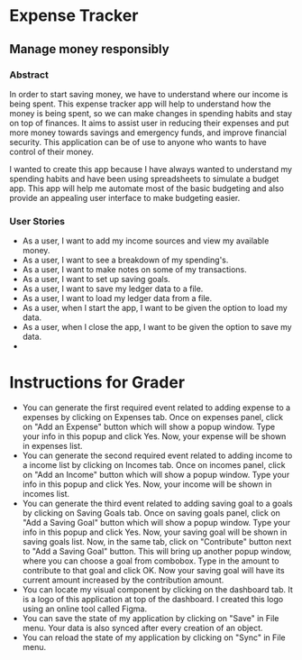 # Expense Tracker

## Manage money responsibly

### Abstract

In order to start saving money, we have to understand where our income is being spent.
This expense tracker app will help to understand how the money is being spent, so we can make changes in 
spending habits and stay on top of finances. It aims to assist user in reducing their expenses and put more
money towards savings and emergency funds, and improve financial security. This application can be of use to
anyone who wants to have control of their money.

I wanted to create this app because I have always wanted to understand my spending habits and have been using
spreadsheets to simulate a budget app. This app will help me automate most of the basic budgeting and also provide an appealing user interface
to make budgeting easier.

### User Stories

- As a user, I want to add my income sources and view my available money.
- As a user, I want to see a breakdown of my spending's.
- As a user, I want to make notes on some of my transactions.
- As a user, I want to set up saving goals.
- As a user, I want to save my ledger data to a file.
- As a user, I want to load my ledger data from a file. 
- As a user, when I start the app, I want to be given the option to load my data.
- As a user, when I close the app, I want to be given the option to save my data.
- 

# Instructions for Grader

- You can generate the first required event related to adding expense to a expenses by clicking on Expenses tab.
  Once on expenses panel, click on "Add an Expense" button which will show a popup window.
  Type your info in this popup and click Yes. Now, your expense will be shown in expenses list.
- You can generate the second required event related to adding income to a income list by clicking on Incomes tab.
  Once on incomes panel, click on "Add an Income" button which will show a popup window.
  Type your info in this popup and click Yes. Now, your income will be shown in incomes list.
- You can generate the third event related to adding saving goal to a goals by clicking on Saving Goals tab.
  Once on saving goals panel, click on "Add a Saving Goal" button which will show a popup window.
  Type your info in this popup and click Yes. Now, your saving goal will be shown in saving goals list.
  Now, in the same tab, click on "Contribute" button next to "Add a Saving Goal" button.
  This will bring up another popup window, where you can choose a goal from combobox.
  Type in the amount to contribute to that goal and click OK.
  Now your saving goal will have its current amount increased by the contribution amount.
- You can locate my visual component by clicking on the dashboard tab.
  It is a logo of this application at top of the dashboard. I created this logo using an online tool called Figma.
- You can save the state of my application by clicking on "Save" in File menu.
  Your data is also synced after every creation of an object.
- You can reload the state of my application by clicking on "Sync" in File menu.
